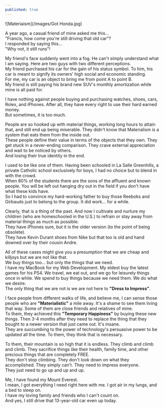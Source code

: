 ```yaml
---
published: true
---
```

![Materiaism](/images/Got Honda.jpg)


A year ago, a casual friend of mine asked me this...   
"Francis, how come you're still driving that old car"?   
I responded by saying this...   
"Why not, it still runs"!

My friend's face suddenly went into a fog. He can't simply understand what I am saying.
Here are two guys with two different perceptions.   
My friend purchased his car for the gain of his status symbol. To him, his car is meant to signify its owners' high social and economic standing.   
For me, my car is an object to bring me from point A to point B.   
My friend is still paying his brand new SUV's monthly amortization while mine is all paid for. 

I have nothing against people buying and purchasing watches, shoes, cars, Rolex, and iPhones. After all, they have every right to use their hard earned money.   
But sometimes, it is too much. 

People are so hooked up with material things, working long hours to attain that, and still end up being miserable. 
They didn't know that Materialism is a system that eats them from the inside out.   
These people define their value in terms of the objects that they own. They get stuck in a never-ending comparison. They crave external appreciation and wait to be noticed by others.   
And losing their true identity in the end.

I used to be like one of them. Having been schooled in La Salle Greenhills, a private Catholic school exclusively for boys, I had no choice but to blend in with the crowd.   
When 80% of the students there are the sons of the affluent and known people. You will be left out hanging dry out in the field if you don't have what these kids have.   
So I had to convince my hard-working father to buy those Reeboks and Girbauds just to belong to the group. It did work... for a while. 

Clearly, that is a thing of the past. And now I cultivate and nurture my children (who are homeschooled in the U.S.) to refrain or stay away from material things as much as possible.   
They have iPhones sure, but it is the older version (to the point of being obsolete).   
They have Kevin Durant shoes from Nike but that too is old and hand downed over by their cousin Andre. 

All of these cases might give you a presumption that we are cheap and killjoys but we are not like that.   
We buy things too... but only the things that we need.   
I have my MacBook for my Web Development. My eldest buy the latest games for his PS4. We travel, we eat out, and we go for leisurely things once in while. We spend to buy things because we need them. We do what we desire.   
The only thing that we are not is we are not here to **"Dress to Impress"**.

I face people from different walks of life, and believe me, I can sense those people who are **"Materialistic"** a mile away. It's a shame to see them living that way. Some of them are close friends and relatives of mine.   
To them, they achieved this **"Temporary Happiness"** by buying these new things. Then 3-4 months after they need to replace the thing that they bought to a newer version that just came out. It's insane.   
They are succumbing to the power of technology's persuasive power to be updated all the time. To them, they think that is necessary. 

To them, their mountain is so high that it is endless. They climb and climb and climb. They sacrifice things like their health, family time, and other precious things that are completely FREE.   
They don't stop climbing. They don't look down on what they accomplished. They simply can't. They need to impress everyone.   
They just need to go up and up and up.

Me, I have found my Mount Everest.   
I mean, I got everything I need right here with me. I got air in my lungs, and a bed to sleep on.   
I have my loving family and friends who I can't count on.   
And yes, I still drive that 13-year-old car even up today.   










